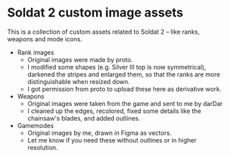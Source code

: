 # Soldat 2 custom image assets

This is a collection of custom assets related to Soldat 2 &ndash; like ranks, weapons and mode icons.

- Rank images
    - Original images were made by proto.
    - I modified some shapes (e.g. Silver III top is now symmetrical), darkened the stripes and enlarged them, so that the ranks are more distinguishable when resized down.
    - I got permission from proto to upload these here as derivative work.
- Weapons
    - Original images were taken from the game and sent to me by darDar
    - I cleaned up the edges, recolored, fixed some details like the chainsaw's blades, and added outlines.
- Gamemodes
    - Original images by me, drawn in Figma as vectors.
    - Let me know if you need these without outlines or in higher resolution.